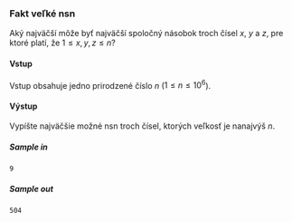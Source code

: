 ### Fakt veľké nsn
Aký najväčší môže byť najväčší spoločný násobok troch čísel $x$, $y$ a $z$, pre ktoré platí, že $1 \leq x,y,z \leq n$?

#### Vstup
Vstup obsahuje jedno prirodzené číslo $n$ ($1 \leq n \leq 10^6$).

#### Výstup
Vypíšte najväčšie možné nsn troch čísel, ktorých veľkosť je nanajvýš $n$.

##### Sample in
```
9
```

##### Sample out
```
504
```
